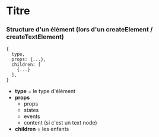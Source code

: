 # Titre

### Structure d'un élément (lors d'un createElement / createTextElement)

```
{
  type,
  props: {...},
  children: [
    {...}
  ],
}
```

- **type** = le type d'élément
- **props** 
  - props
  - states
  - events
  - content (si c'est un text node)
- **children** = les enfants
